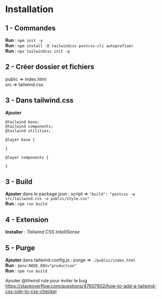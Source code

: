 
# Installation

## 1 - Commandes
**Run** : `npm init -y `<br>
**Run** : `npm install -D tailwindcss postcss-cli autoprefixer`<br>
**Run** : `npx tailwindcss init -p`

## 2 - Créer dossier et fichiers
public => index.html<br>
src => tailwind.css

## 3 - Dans tailwind.css
**Ajouter** 
```
@tailwind base;
@tailwind components;
@tailwind utilities;

@layer base {

}

@layer components {

}
```

## 3 - Build
**Ajouter** dans le package.json : script => ``"build": "postcss -w src/tailwind.css -o public/style.css"``<br>
**Run** : ``npm run build``

## 4 - Extension
**Installer** : *Tailwind CSS IntelliSense*<br>

## 5 - Purge
**Ajouter** dans tailwind.config.js : purge => `./public/index.html`<br>
**Run** : `$env:NODE_ENV="production"`<br>
**Run** : `npm run build`


Ajouter @tilwind rule pour éviter le bug
https://stackoverflow.com/questions/47607602/how-to-add-a-tailwind-css-rule-to-css-checker